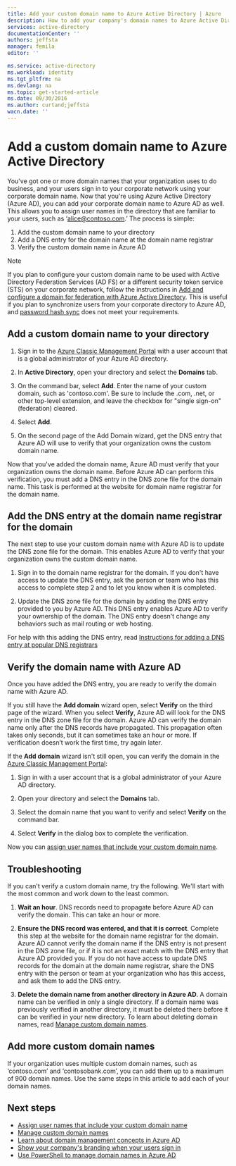 ```yaml
---
title: Add your custom domain name to Azure Active Directory | Azure
description: How to add your company's domain names to Azure Active Directory, and how to verify the domain name.
services: active-directory
documentationCenter: ''
authors: jeffsta
manager: femila
editor: ''

ms.service: active-directory
ms.workload: identity
ms.tgt_pltfrm: na
ms.devlang: na
ms.topic: get-started-article
ms.date: 09/30/2016
ms.author: curtand;jeffsta
wacn.date: ''
---
```


# Add a custom domain name to Azure Active Directory

You've got one or more domain names that your organization uses to do business, and your users sign in to your corporate network using your corporate domain name. Now that you're using Azure Active Directory (Azure AD), you can add your corporate domain name to Azure AD as well. This allows you to assign user names in the directory that are familiar to your users, such as ‘alice@contoso.com.’ The process is simple:

1. Add the custom domain name to your directory
2. Add a DNS entry for the domain name at the domain name registrar
3. Verify the custom domain name in Azure AD

> [!NOTE]
> If you plan to configure your custom domain name to be used with Active Directory Federation Services (AD FS) or a different security token service (STS) on your corporate network, follow the instructions in [Add and configure a domain for federation with Azure Active Directory](./active-directory-add-domain-federated.md). This is useful if you plan to synchronize users from your corporate directory to Azure AD, and [password hash sync](./active-directory-aadconnectsync-implement-password-synchronization.md) does not meet your requirements.

## Add a custom domain name to your directory

1. Sign in to the [Azure Classic Management Portal](https://manage.windowsazure.cn/) with a user account that is a global administrator of your Azure AD directory.

2. In **Active Directory**, open your directory and select the **Domains** tab.

3. On the command bar, select **Add**. Enter the name of your custom domain, such as 'contoso.com'. Be sure to include the .com, .net, or other top-level extension, and leave the checkbox for "single sign-on" (federation) cleared.

4. Select **Add**.

5. On the second page of the Add Domain wizard, get the DNS entry that Azure AD will use to verify that your organization owns the custom domain name.

Now that you've added the domain name, Azure AD must verify that your organization owns the domain name. Before Azure AD can perform this verification, you must add a DNS entry in the DNS zone file for the domain name. This task is performed at the website for domain name registrar for the domain name.

## Add the DNS entry at the domain name registrar for the domain

The next step to use your custom domain name with Azure AD is to update the DNS zone file for the domain. This enables Azure AD to verify that your organization owns the custom domain name.

1.  Sign in to the domain name registrar for the domain. If you don't have access to update the DNS entry, ask the person or team who has this access to complete step 2 and to let you know when it is completed.

2.  Update the DNS zone file for the domain by adding the DNS entry provided to you by Azure AD. This DNS entry enables Azure AD to verify your ownership of the domain. The DNS entry doesn't change any behaviors such as mail routing or web hosting.

For help with this adding the DNS entry, read [Instructions for adding a DNS entry at popular DNS registrars](https://support.office.com/article/Create-DNS-records-for-Office-365-when-you-manage-your-DNS-records-b0f3fdca-8a80-4e8e-9ef3-61e8a2a9ab23/)

## Verify the domain name with Azure AD

Once you have added the DNS entry, you are ready to verify the domain name with Azure AD.

If you still have the **Add domain** wizard open, select **Verify** on the third page of the wizard. When you select **Verify**, Azure AD will look for the DNS entry in the DNS zone file for the domain. Azure AD can verify the domain name only after the DNS records have propagated. This propagation often takes only seconds, but it can sometimes take an hour or more. If verification doesn’t work the first time, try again later.

If the **Add domain** wizard isn't still open, you can verify the domain in the [Azure Classic Management Portal](https://manage.windowsazure.cn/):

1.  Sign in with a user account that is a global administrator of your Azure AD directory.

2.  Open your directory and select the **Domains** tab.

3.  Select the domain name that you want to verify and select **Verify** on the command bar.

4. Select **Verify** in the dialog box to complete the verification.

Now you can [assign user names that include your custom domain name](./active-directory-add-domain-add-users.md).

## Troubleshooting

If you can't verify a custom domain name, try the following. We'll start with the most common and work down to the least common.

1. **Wait an hour**. DNS records need to propagate before Azure AD can verify the domain. This can take an hour or more.

2. **Ensure the DNS record was entered, and that it is correct**. Complete this step at the website for the domain name registrar for the domain. Azure AD cannot verify the domain name if the DNS entry is not present in the DNS zone file, or if it is not an exact match with the DNS entry that Azure AD provided you. If you do not have access to update DNS records for the domain at the domain name registrar, share the DNS entry with the person or team at your organization who has this access, and ask them to add the DNS entry.

3. **Delete the domain name from another directory in Azure AD**. A domain name can be verified in only a single directory. If a domain name was previously verified in another directory, it must be deleted there before it can be verified in your new directory. To learn about deleting domain names, read [Manage custom domain names](./active-directory-add-manage-domain-names.md).

## Add more custom domain names

If your organization uses multiple custom domain names, such as ‘contoso.com’ and ‘contosobank.com’, you can add them up to a maximum of 900 domain names. Use the same steps in this article to add each of your domain names.

## Next steps

-   [Assign user names that include your custom domain name](./active-directory-add-domain-add-users.md)
-   [Manage custom domain names](./active-directory-add-manage-domain-names.md)
-   [Learn about domain management concepts in Azure AD](./active-directory-add-domain-concepts.md)
-   [Show your company's branding when your users sign in](./active-directory-add-company-branding.md)
-   [Use PowerShell to manage domain names in Azure AD](https://msdn.microsoft.com/zh-cn/library/azure/e1ef403f-3347-4409-8f46-d72dafa116e0#BKMK_ManageDomains)